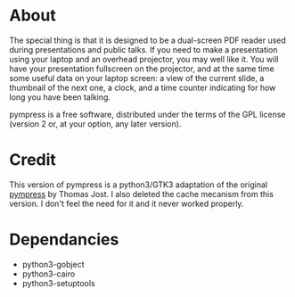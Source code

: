# About
The special thing is that it is designed to be a dual-screen PDF reader used during presentations and public talks. If you need to make a presentation using your laptop and an overhead projector, you may well like it. You will have your presentation fullscreen on the projector, and at the same time some useful data on your laptop screen: a view of the current slide, a thumbnail of the next one, a clock, and a time counter indicating for how long you have been talking.

pympress is a free software, distributed under the terms of the GPL license (version 2 or, at your option, any later version).

# Credit
This version of pympress is a python3/GTK3 adaptation of the original [pympress](https://github.com/Schnouki/pympress) by Thomas Jost. I also deleted the cache mecanism from this version. I don't feel the need for it and it never worked properly.


# Dependancies
- python3-gobject
- python3-cairo
- python3-setuptools
